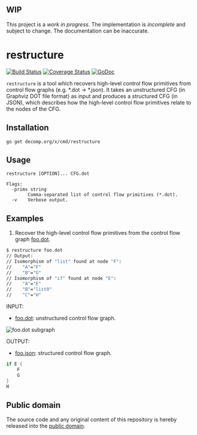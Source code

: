 ## WIP

This project is a *work in progress*. The implementation is *incomplete* and subject to change. The documentation can be inaccurate.

# restructure

[![Build Status](https://travis-ci.org/decomp/restructure.svg?branch=master)](https://travis-ci.org/decomp/restructure)
[![Coverage Status](https://img.shields.io/coveralls/decomp/restructure.svg)](https://coveralls.io/r/decomp/restructure?branch=master)
[![GoDoc](https://godoc.org/decomp.org/x/cmd/restructure?status.svg)](https://godoc.org/decomp.org/x/cmd/restructure)

`restructure` is a tool which recovers high-level control flow primitives from control flow graphs (e.g. *.dot -> *.json). It takes an unstructured CFG (in Graphviz DOT file format) as input and produces a structured CFG (in JSON), which describes how the high-level control flow primitives relate to the nodes of the CFG.

## Installation

```shell
go get decomp.org/x/cmd/restructure
```

## Usage

```
restructure [OPTION]... CFG.dot

Flags:
  -prims string
        Comma-separated list of control flow primitives (*.dot).
  -v    Verbose output.
```

## Examples

1) Recover the high-level control flow primitives from the control flow graph [foo.dot](testdata/foo.dot).

```bash
$ restructure foo.dot
// Output:
// Isomorphism of "list" found at node "F":
//    "A"="F"
//    "B"="G"
// Isomorphism of "if" found at node "E":
//    "A"="E"
//    "B"="list0"
//    "C"="H"
```

INPUT:
* [foo.dot](testdata/foo.dot): unstructured control flow graph.

![foo.dot subgraph](https://raw.githubusercontent.com/decomp/restructure/master/testdata/foo.png)

OUTPUT:
* [foo.json](testdata/foo.json): structured control flow graph.

```c
if E {
    F
    G
}
H
```

## Public domain

The source code and any original content of this repository is hereby released into the [public domain].

[public domain]: https://creativecommons.org/publicdomain/zero/1.0/
